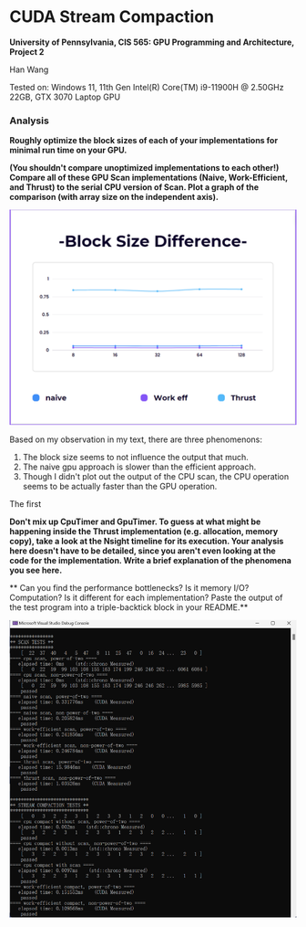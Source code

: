 CUDA Stream Compaction
======================

**University of Pennsylvania, CIS 565: GPU Programming and Architecture, Project 2**

Han Wang

Tested on: Windows 11, 11th Gen Intel(R) Core(TM) i9-11900H @ 2.50GHz 22GB, GTX 3070 Laptop GPU

### Analysis
**Roughly optimize the block sizes of each of your implementations for minimal run time on your GPU.**

**(You shouldn't compare unoptimized implementations to each other!)
Compare all of these GPU Scan implementations (Naive, Work-Efficient, and Thrust) to the serial CPU version of Scan. Plot a graph of the comparison (with array size on the independent axis).**

![Unlock FPS](img/graph1.png)

Based on my observation in my text, there are three phenomenons:
1. The block size seems to not influence the output that much.
2. The naive gpu approach is slower than the efficient approach.
3. Though I didn't plot out the output of the CPU scan, the CPU operation seems to be actually faster than the GPU operation.

The first 


**Don't mix up CpuTimer and GpuTimer.
To guess at what might be happening inside the Thrust implementation (e.g. allocation, memory copy), take a look at the Nsight timeline for its execution. Your analysis here doesn't have to be detailed, since you aren't even looking at the code for the implementation.
Write a brief explanation of the phenomena you see here.**



**
Can you find the performance bottlenecks? Is it memory I/O? Computation? Is it different for each implementation?
Paste the output of the test program into a triple-backtick block in your README.**

![Unlock FPS](img/output.png)
